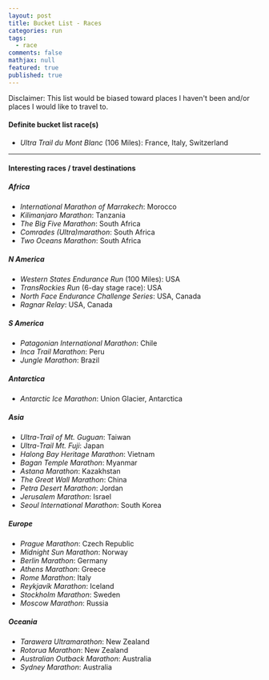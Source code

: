 ```yaml
---
layout: post
title: Bucket List - Races
categories: run
tags: 
  - race
comments: false
mathjax: null
featured: true
published: true
---
```


Disclaimer: This list would be biased toward places I haven't been and/or places I would like to travel to.

#### Definite bucket list race(s)

* *Ultra Trail du Mont Blanc* (106 Miles): France, Italy, Switzerland

<hr>

#### Interesting races / travel destinations

##### Africa

* *International Marathon of Marrakech*: Morocco
* *Kilimanjaro Marathon*: Tanzania
* *The Big Five Marathon*: South Africa
* *Comrades (Ultra)marathon*: South Africa
* *Two Oceans Marathon*: South Africa
 
##### N America

* *Western States Endurance Run* (100 Miles): USA
* *TransRockies Run* (6-day stage race): USA
* *North Face Endurance Challenge Series*: USA, Canada
* *Ragnar Relay*: USA, Canada

##### S America 

* *Patagonian International Marathon*: Chile
* *Inca Trail Marathon*: Peru
* *Jungle Marathon*: Brazil

##### Antarctica 	 	

* *Antarctic Ice Marathon*: Union Glacier, Antarctica

##### Asia

* *Ultra-Trail of Mt. Guguan*: Taiwan
* *Ultra-Trail Mt. Fuji*: Japan
* *Halong Bay Heritage Marathon*: Vietnam
* *Bagan Temple Marathon*: Myanmar
* *Astana Marathon*: Kazakhstan
* *The Great Wall Marathon*: China
* *Petra Desert Marathon*: Jordan
* *Jerusalem Marathon*: Israel
* *Seoul International Marathon*: South Korea

##### Europe

* *Prague Marathon*: Czech Republic
* *Midnight Sun Marathon*: Norway
* *Berlin Marathon*: Germany
* *Athens Marathon*: Greece
* *Rome Marathon*: Italy
* *Reykjavík Marathon*: Iceland
* *Stockholm Marathon*: Sweden
* *Moscow Marathon*: Russia

##### Oceania

* *Tarawera Ultramarathon*: New Zealand
* *Rotorua Marathon*: New Zealand
* *Australian Outback Marathon*: Australia
* *Sydney Marathon*: Australia
